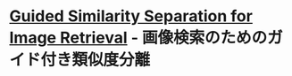 # [Guided Similarity Separation for Image Retrieval](https://papers.nips.cc/paper/8434-guided-similarity-separation-for-image-retrieval.pdf) - 画像検索のためのガイド付き類似度分離